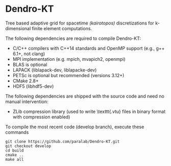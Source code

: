 # Dendro-KT

Tree based adaptive grid for spacetime *(kairotopos)* discretizations for k-dimensional finite element computations.

The following dependencies are required to compile Dendro-KT:

* C/C++ compilers with C++14 standards and OpenMP support (e.g., g++ 6.1+, not clang)
* MPI implementation (e.g. mpich, mvapich2, openmpi)
* BLAS is optional
* LAPACK (liblapack-dev, liblapacke-dev)
* PETSc is optional but recommended (versions 3.12+)
* CMake 2.8+
* HDF5 (libhdf5-dev)

The following dependencies are shipped with the source code and need no manual intervention:
* ZLib compression library (used to write \texttt{.vtu} files in binary format with compression enabled)

To compile the most recent code (develop branch), execute these commands

```
git clone https://github.com/paralab/Dendro-KT.git
git checkout develop
cd build
cmake ..
make all
```
